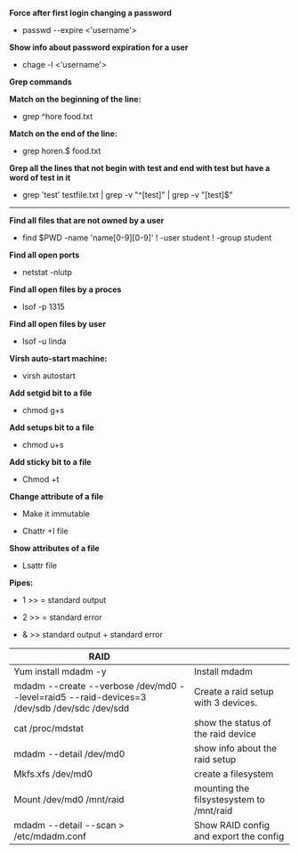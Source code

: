 **Force after first login changing a password**

- passwd --expire <'username'>

**Show info about password expiration for a user**

-  chage -l <'username'>

**Grep commands**

**Match on the beginning of the line:**

- grep ^hore food.txt

**Match on the end of the line:**

- grep horen.$ food.txt

**Grep all the lines that not begin with test and end with test but have a word of test in it**

- grep 'test' testfile.txt | grep -v "^[test]" |  grep -v "[test]$"

---------



**Find all files that are not owned by a user**

- find $PWD -name 'name[0-9][0-9]' \! -user student \! -group student

**Find all open ports**

- netstat -nlutp

**Find all open files by a proces**

- lsof -p 1315

**Find all open files by user**

- lsof -u linda 


**Virsh auto-start machine:**

- virsh autostart <domainname> 

**Add setgid bit to a file**

- chmod g+s 

**Add setups bit to a file**

- chmod u+s 

**Add sticky bit to a file**

- Chmod +t 

**Change attribute of a file** 

- Make it immutable

- Chattr +I file 

**Show attributes of a file**

- Lsattr file

**Pipes:**

- 1 >>  = standard output

- 2 >> = standard error 

- & >> standard output + standard error



| **RAID**                                                     |                                          |
| ------------------------------------------------------------ | ---------------------------------------- |
| Yum install mdadm -y                                         | Install mdadm                            |
| mdadm --create --verbose /dev/md0 --level=raid5 --raid-devices=3 /dev/sdb /dev/sdc /dev/sdd | Create a raid setup with 3 devices.      |
| cat /proc/mdstat                                             | show the status of the raid device       |
| mdadm --detail /dev/md0                                      | show info about the raid setup           |
| Mkfs.xfs /dev/md0                                            | create a filesystem                      |
| Mount /dev/md0 /mnt/raid                                     | mounting the filsystesystem to /mnt/raid |
| mdadm --detail --scan > /etc/mdadm.conf                      | Show RAID config and export the config   |

